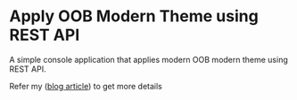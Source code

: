 # Apply OOB Modern Theme using REST API
A simple console application that applies modern OOB modern theme using REST API.

Refer my ([blog article](https://medium.com/@anoopt/applying-out-of-the-box-modern-themes-via-rest-api-69b79151edae)) to get more details